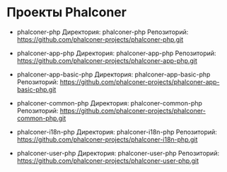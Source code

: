 
Проекты Phalconer
=================

- phalconer-php
  Директория: phalconer-php
  Репозиторий: https://github.com/phalconer-projects/phalconer-php.git

- phalconer-app-php
  Директория: phalconer-app-php
  Репозиторий: https://github.com/phalconer-projects/phalconer-app-php.git

- phalconer-app-basic-php
  Директория: phalconer-app-basic-php
  Репозиторий: https://github.com/phalconer-projects/phalconer-app-basic-php.git

- phalconer-common-php
  Директория: phalconer-common-php
  Репозиторий: https://github.com/phalconer-projects/phalconer-common-php.git

- phalconer-i18n-php
  Директория: phalconer-i18n-php
  Репозиторий: https://github.com/phalconer-projects/phalconer-i18n-php.git

- phalconer-user-php
  Директория: phalconer-user-php
  Репозиторий: https://github.com/phalconer-projects/phalconer-user-php.git
